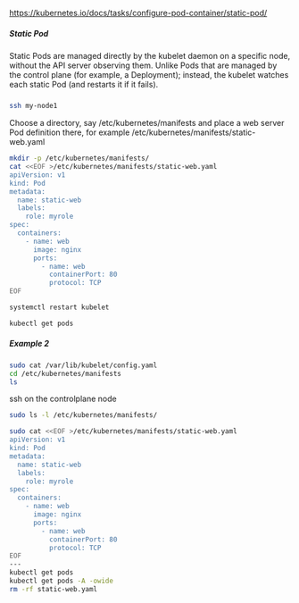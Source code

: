 https://kubernetes.io/docs/tasks/configure-pod-container/static-pod/

##### Static Pod

Static Pods are managed directly by the kubelet daemon on a specific node, without the API server observing them. Unlike Pods that are managed by the control plane (for example, a Deployment); instead, the kubelet watches each static Pod (and restarts it if it fails).

##### 

``````sh
ssh my-node1

``````
Choose a directory, say /etc/kubernetes/manifests and place a web server Pod definition there, for example /etc/kubernetes/manifests/static-web.yaml

``````sh
mkdir -p /etc/kubernetes/manifests/
cat <<EOF >/etc/kubernetes/manifests/static-web.yaml
apiVersion: v1
kind: Pod
metadata:
  name: static-web
  labels:
    role: myrole
spec:
  containers:
    - name: web
      image: nginx
      ports:
        - name: web
          containerPort: 80
          protocol: TCP
EOF
``````
``````sh
systemctl restart kubelet

kubectl get pods

``````
##### Example 2

``````sh
sudo cat /var/lib/kubelet/config.yaml
cd /etc/kubernetes/manifests
ls

``````
ssh on the controlplane node
``````sh
sudo ls -l /etc/kubernetes/manifests/

sudo cat <<EOF >/etc/kubernetes/manifests/static-web.yaml
apiVersion: v1
kind: Pod
metadata:
  name: static-web
  labels:
    role: myrole
spec:
  containers:
    - name: web
      image: nginx
      ports:
        - name: web
          containerPort: 80
          protocol: TCP
EOF
---
kubectl get pods
kubectl get pods -A -owide
rm -rf static-web.yaml
``````

